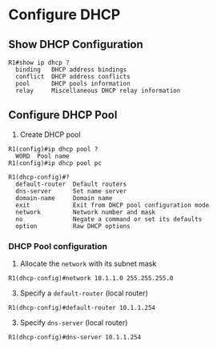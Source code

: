 # Configure DHCP

## Show DHCP Configuration

```
R1#show ip dhcp ?
  binding   DHCP address bindings
  conflict  DHCP address conflicts
  pool      DHCP pools information
  relay     Miscellaneous DHCP relay information
```

## Configure DHCP Pool

1. Create DHCP pool

```
R1(config)#ip dhcp pool ?
  WORD  Pool name
R1(config)#ip dhcp pool pc
```

```
R1(dhcp-config)#?
  default-router  Default routers
  dns-server      Set name server
  domain-name     Domain name
  exit            Exit from DHCP pool configuration mode
  network         Network number and mask
  no              Negate a command or set its defaults
  option          Raw DHCP options
```

### DHCP Pool configuration

1. Allocate the `network` with its subnet mask

```
R1(dhcp-config)#network 10.1.1.0 255.255.255.0
```

3. Specify a `default-router` (local router)

```
R1(dhcp-config)#default-router 10.1.1.254
```

3. Specify `dns-server` (local router)

```
R1(dhcp-config)#dns-server 10.1.1.254
```
